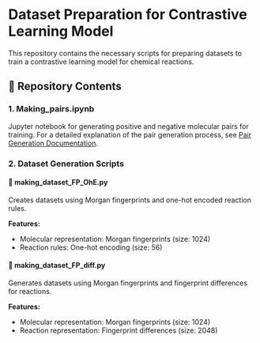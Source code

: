 # Dataset Preparation for Contrastive Learning Model

This repository contains the necessary scripts for preparing datasets to train a contrastive learning model for chemical reactions.

## 📁 Repository Contents

### 1. Making_pairs.ipynb
Jupyter notebook for generating positive and negative molecular pairs for training. For a detailed explanation of the pair generation process, see [Pair Generation Documentation](https://github.com/mahootiha-maryam/Drug_Discovery_AZ/blob/main/Making_Dataset/Making_Pairs.ipynb).

### 2. Dataset Generation Scripts

#### 🧬 making_dataset_FP_OhE.py
Creates datasets using Morgan fingerprints and one-hot encoded reaction rules.

**Features:**
- Molecular representation: Morgan fingerprints (size: 1024)
- Reaction rules: One-hot encoding (size: 56)

#### 🧬 making_dataset_FP_diff.py
Generates datasets using Morgan fingerprints and fingerprint differences for reactions.

**Features:**
- Molecular representation: Morgan fingerprints (size: 1024)
- Reaction representation: Fingerprint differences (size: 2048)
